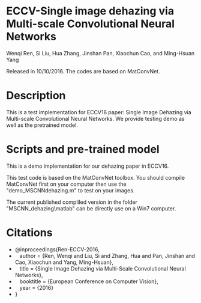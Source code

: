# ECCV-Single image dehazing via Multi-scale Convolutional Neural Networks
Wenqi Ren, Si Liu, Hua Zhang, Jinshan Pan, Xiaochun Cao, and Ming-Hsuan Yang

Released in 10/10/2016. The codes are based on MatConvNet.

# Description

This is a test implementation for ECCV16 paper: Single Image Dehazing via Multi-scale Convolutional Neural Networks. We provide testing demo as well as the pretrained model. 

# Scripts and pre-trained model

This is a demo implementation for our dehazing paper in ECCV16.

This test code is based on the MatConvNet toolbox. 
You should compile MatConvNet first on your computer then use the "demo_MSCNNdehazing.m" to test on your images.

The current published compliled version in the folder "MSCNN_dehazing\matlab" can be directly use on a Win7 computer.

# Citations
- @inproceedings{Ren-ECCV-2016,
-    author = {Ren, Wenqi and Liu, Si and Zhang, Hua and Pan, Jinshan and Cao, Xiaochun and Yang, Ming-Hsuan},
-    title = {Single Image Dehazing via Multi-Scale Convolutional Neural Networks},
-    booktitle = {European Conference on Computer Vision},
-    year = {2016}
- }

